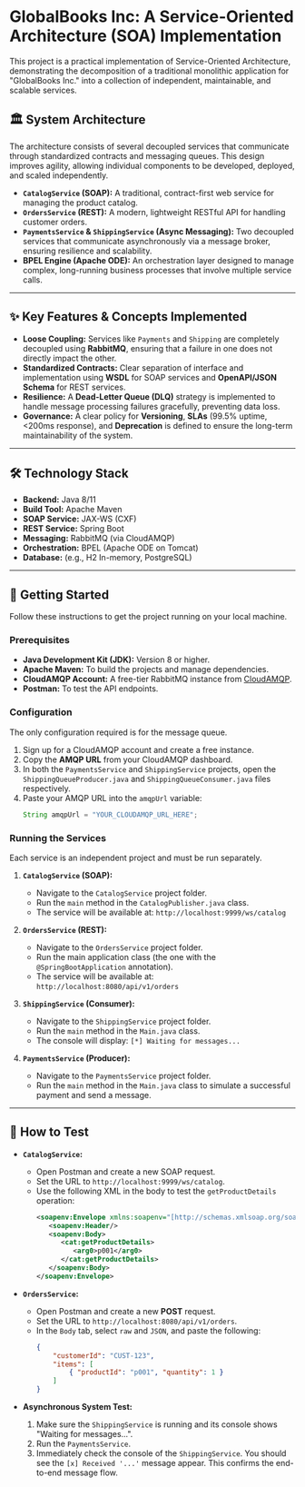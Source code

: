 # GlobalBooks Inc: A Service-Oriented Architecture (SOA) Implementation

This project is a practical implementation of Service-Oriented Architecture, demonstrating the decomposition of a traditional monolithic application for "GlobalBooks Inc." into a collection of independent, maintainable, and scalable services.

## 🏛️ System Architecture

The architecture consists of several decoupled services that communicate through standardized contracts and messaging queues. This design improves agility, allowing individual components to be developed, deployed, and scaled independently.

- **`CatalogService` (SOAP):** A traditional, contract-first web service for managing the product catalog.
- **`OrdersService` (REST):** A modern, lightweight RESTful API for handling customer orders.
- **`PaymentsService` & `ShippingService` (Async Messaging):** Two decoupled services that communicate asynchronously via a message broker, ensuring resilience and scalability.
- **BPEL Engine (Apache ODE):** An orchestration layer designed to manage complex, long-running business processes that involve multiple service calls.



---

## ✨ Key Features & Concepts Implemented

- **Loose Coupling:** Services like `Payments` and `Shipping` are completely decoupled using **RabbitMQ**, ensuring that a failure in one does not directly impact the other.
- **Standardized Contracts:** Clear separation of interface and implementation using **WSDL** for SOAP services and **OpenAPI/JSON Schema** for REST services.
- **Resilience:** A **Dead-Letter Queue (DLQ)** strategy is implemented to handle message processing failures gracefully, preventing data loss.
- **Governance:** A clear policy for **Versioning**, **SLAs** (99.5% uptime, <200ms response), and **Deprecation** is defined to ensure the long-term maintainability of the system.

---

## 🛠️ Technology Stack

- **Backend:** Java 8/11
- **Build Tool:** Apache Maven
- **SOAP Service:** JAX-WS (CXF)
- **REST Service:** Spring Boot
- **Messaging:** RabbitMQ (via CloudAMQP)
- **Orchestration:** BPEL (Apache ODE on Tomcat)
- **Database:** (e.g., H2 In-memory, PostgreSQL)

---

## 🚀 Getting Started

Follow these instructions to get the project running on your local machine.

### Prerequisites

- **Java Development Kit (JDK):** Version 8 or higher.
- **Apache Maven:** To build the projects and manage dependencies.
- **CloudAMQP Account:** A free-tier RabbitMQ instance from [CloudAMQP](https://www.cloudamqp.com/).
- **Postman:** To test the API endpoints.

### Configuration

The only configuration required is for the message queue.

1.  Sign up for a CloudAMQP account and create a free instance.
2.  Copy the **AMQP URL** from your CloudAMQP dashboard.
3.  In both the `PaymentsService` and `ShippingService` projects, open the `ShippingQueueProducer.java` and `ShippingQueueConsumer.java` files respectively.
4.  Paste your AMQP URL into the `amqpUrl` variable:
    ```java
    String amqpUrl = "YOUR_CLOUDAMQP_URL_HERE";
    ```

### Running the Services

Each service is an independent project and must be run separately.

1.  **`CatalogService` (SOAP):**
    - Navigate to the `CatalogService` project folder.
    - Run the `main` method in the `CatalogPublisher.java` class.
    - The service will be available at: `http://localhost:9999/ws/catalog`

2.  **`OrdersService` (REST):**
    - Navigate to the `OrdersService` project folder.
    - Run the main application class (the one with the `@SpringBootApplication` annotation).
    - The service will be available at: `http://localhost:8080/api/v1/orders`

3.  **`ShippingService` (Consumer):**
    - Navigate to the `ShippingService` project folder.
    - Run the `main` method in the `Main.java` class.
    - The console will display: `[*] Waiting for messages...`

4.  **`PaymentsService` (Producer):**
    - Navigate to the `PaymentsService` project folder.
    - Run the `main` method in the `Main.java` class to simulate a successful payment and send a message.

---

## 🧪 How to Test

- **`CatalogService`:**
  - Open Postman and create a new SOAP request.
  - Set the URL to `http://localhost:9999/ws/catalog`.
  - Use the following XML in the body to test the `getProductDetails` operation:
    ```xml
    <soapenv:Envelope xmlns:soapenv="[http://schemas.xmlsoap.org/soap/envelope/](http://schemas.xmlsoap.org/soap/envelope/)" xmlns:cat="[http://catalog.yourcompany.com/](http://catalog.yourcompany.com/)">
       <soapenv:Header/>
       <soapenv:Body>
          <cat:getProductDetails>
             <arg0>p001</arg0>
          </cat:getProductDetails>
       </soapenv:Body>
    </soapenv:Envelope>
    ```

- **`OrdersService`:**
  - Open Postman and create a new **POST** request.
  - Set the URL to `http://localhost:8080/api/v1/orders`.
  - In the `Body` tab, select `raw` and `JSON`, and paste the following:
    ```json
    {
        "customerId": "CUST-123",
        "items": [
            { "productId": "p001", "quantity": 1 }
        ]
    }
    ```

- **Asynchronous System Test:**
  1. Make sure the `ShippingService` is running and its console shows "Waiting for messages...".
  2. Run the `PaymentsService`.
  3. Immediately check the console of the `ShippingService`. You should see the `[x] Received '...'` message appear. This confirms the end-to-end message flow.
